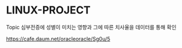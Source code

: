 # LINUX-PROJECT

Topic
심부전증에 성별이 미치는 영향과 그에 따른 치사율을 데이터를 통해 확인

https://cafe.daum.net/oracleoracle/Sg0u/5
